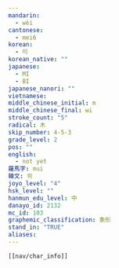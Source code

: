 ```yaml
---
mandarin:
  - wèi
cantonese:
  - mei6
korean:
  - 미
korean_native: ""
japanese:
  - MI
  - BI
japanese_nanori: ""
vietnamese:
middle_chinese_initial: m
middle_chinese_final: ʉi
stroke_count: "5"
radical: 木
skip_number: 4-5-3
grade_level: 2
pos: ""
english:
  - not yet
羅馬字: mui
韓文: 뮈
joyo_level: "4"
hsk_level: ""
hanmun_edu_level: 中
danayo_id: 2132
mc_id: 103
graphemic_classification: 象形
stand_in: "TRUE"
aliases:
---
```

```meta-bind-embed
[[nav/char_info]]
```